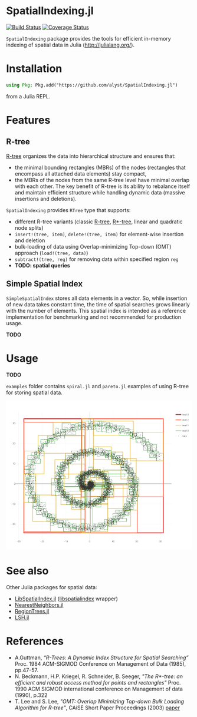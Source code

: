 SpatialIndexing.jl
==============

[![Build Status](https://travis-ci.org/alyst/SpatialIndexing.jl.svg?branch=master)](https://travis-ci.org/alyst/SpatialIndexing.jl)
[![Coverage Status](https://coveralls.io/repos/github/alyst/SpatialIndexing.jl/badge.svg?branch=master)](https://coveralls.io/github/alyst/SpatialIndexing.jl?branch=master)

`SpatialIndexing` package provides the tools for efficient in-memory indexing of
spatial data in Julia (http://julialang.org/).

# Installation
```julia
using Pkg; Pkg.add("https://github.com/alyst/SpatialIndexing.jl")
```
from a Julia REPL.

# Features

## R-tree

[R-tree](https://en.wikipedia.org/wiki/R-tree) organizes the data into
hierarchical structure and ensures that:
  * the minimal bounding rectangles (MBRs) of the nodes (rectangles that
    encompass all attached data elements) stay compact,
  * the MBRs of the nodes from the same R-tree level have minimal overlap
    with each other.
The key benefit of R-tree is its ability to rebalance itself
and maintain efficient structure while handling dynamic data (massive insertions
and deletions).

`SpatialIndexing` provides `RTree` type that supports:
  * different R-tree variants (classic [R-tree](https://en.wikipedia.org/wiki/R-tree),
[R*-tree](https://en.wikipedia.org/wiki/R*_tree), linear and quadratic node splits)
  * `insert!(tree, item)`, `delete!(tree, item)` for element-wise insertion and deletion
  * bulk-loading of data using Overlap-minimizing Top-down (OMT) approach (`load!(tree, data)`)
  * `subtract!(tree, reg)` for removing data within specified region `reg`
  * **TODO: spatial queries**

## Simple Spatial Index

`SimpleSpatialIndex` stores all data elements in a vector. So, while insertion
of new data takes constant time, the time of spatial searches grows linearly
with the number of elements. This spatial index is intended as a reference
implementation for benchmarking and not recommended for production usage.

**TODO**

# Usage

**TODO**

`examples` folder contains `spiral.jl` and `pareto.jl` examples of using R-tree
for storing spatial data.

![R*-tree of 10000 random points (sequential insertions)](examples/spiral_rtree_seq.png)

# See also

Other Julia packages for spatial data:

  * [LibSpatialIndex.jl](https://github.com/yeesian/LibSpatialIndex.jl)
([libspatialindex](https://github.com/libspatialindex/libspatialindex) wrapper)
  * [NearestNeighbors.jl](https://github.com/KristofferC/NearestNeighbors.jl)
  * [RegionTrees.jl](https://github.com/rdeits/RegionTrees.jl)
  * [LSH.jl](https://github.com/Keno/LSH.jl)

# References

* A.Guttman, _“R-Trees: A Dynamic Index Structure for Spatial Searching”_
  Proc. 1984 ACM-SIGMOD Conference on Management of Data (1985), pp.47-57.
* N. Beckmann, H.P. Kriegel, R. Schneider, B. Seeger,
  _"The R*-tree: an efficient and robust access method for points and rectangles"_
  Proc. 1990 ACM SIGMOD international conference on Management of data (1990), p.322
* T. Lee and S. Lee, _"OMT: Overlap Minimizing Top-down Bulk Loading Algorithm for R-tree"_,
  CAiSE Short Paper Proceedings (2003) [paper](http://ceur-ws.org/Vol-74/files/FORUM_18.pdf)
